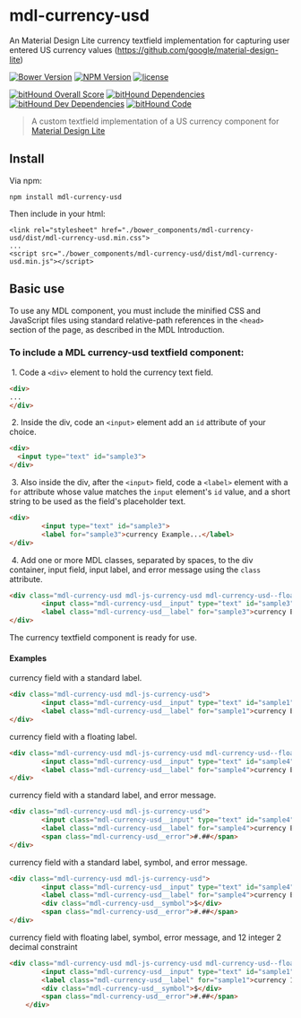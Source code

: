 # mdl-currency-usd
An Material Design Lite currency textfield implementation for capturing user entered US currency values (https://github.com/google/material-design-lite)

[![Bower Version](https://img.shields.io/bower/v/mdl-currency-usd.svg)](https://github.com/rathxxx/mdl-currency-usd)
[![NPM Version](https://img.shields.io/npm/v/mdl-currency-usd.svg)](https://www.npmjs.com/package/mdl-currency-usd)
[![license](https://img.shields.io/badge/license-MIT-brightgreen.svg?style=flat)](https://github.com/rathxxx/mdl-currency-usd/blob/master/LICENSE)

[![bitHound Overall Score](https://www.bithound.io/github/rathxxx/mdl-currency-usd/badges/score.svg)](https://www.bithound.io/github/rathxxx/mdl-currency-usd)
[![bitHound Dependencies](https://www.bithound.io/github/rathxxx/mdl-currency-usd/badges/dependencies.svg)](https://www.bithound.io/github/rathxxx/mdl-currency-usd/master/dependencies/npm)
[![bitHound Dev Dependencies](https://www.bithound.io/github/rathxxx/mdl-currency-usd/badges/devDependencies.svg)](https://www.bithound.io/github/rathxxx/mdl-currency-usd/master/dependencies/npm)
[![bitHound Code](https://www.bithound.io/github/rathxxx/mdl-currency-usd/badges/code.svg)](https://www.bithound.io/github/rathxxx/mdl-currency-usd)

> A custom textfield implementation of a US currency component for [Material Design Lite](https://github.com/google/material-design-lite)

## Install

Via npm:

````
npm install mdl-currency-usd
````

Then include in your html:

````
<link rel="stylesheet" href="./bower_components/mdl-currency-usd/dist/mdl-currency-usd.min.css">
...
<script src="./bower_components/mdl-currency-usd/dist/mdl-currency-usd.min.js"></script>
````

## Basic use
To use any MDL component, you must include the minified CSS and JavaScript files using standard relative-path references in the `<head>` section of the page, as described in the MDL Introduction.

### To include a MDL **currency-usd textfield** component:

&nbsp;1. Code a `<div>` element to hold the currency text field.
```html
<div>
...
</div>
```
&nbsp;2. Inside the div, code an `<input>` element add an `id` attribute of your choice.
```html
<div>
  <input type="text" id="sample3">
</div>
```
&nbsp;3. Also inside the div, after the `<input>` field, code a `<label>` element with a `for` attribute whose value matches the `input` element's `id` value, and a short string to be used as the field's placeholder text.
```html
<div>
		<input type="text" id="sample3">
        <label for="sample3">currency Example...</label>
</div>
```
&nbsp;4. Add one or more MDL classes, separated by spaces, to the div container, input field, input label, and error message using the `class` attribute.
```html
<div class="mdl-currency-usd mdl-js-currency-usd mdl-currency-usd--floating-label">
        <input class="mdl-currency-usd__input" type="text" id="sample3">
        <label class="mdl-currency-usd__label" for="sample3">currency Example...</label>
</div>
```
The currency textfield component is ready for use.

#### Examples

currency field with a standard label.
```html
<div class="mdl-currency-usd mdl-js-currency-usd">
        <input class="mdl-currency-usd__input" type="text" id="sample1">
        <label class="mdl-currency-usd__label" for="sample1">currency Example...</label>
</div>
```

currency field with a floating label.
```html
<div class="mdl-currency-usd mdl-js-currency-usd mdl-currency-usd--floating-label">
        <input class="mdl-currency-usd__input" type="text" id="sample4">
        <label class="mdl-currency-usd__label" for="sample4">currency Example...</label>
</div>
```

currency field with a standard label, and error message.
```html
<div class="mdl-currency-usd mdl-js-currency-usd">
        <input class="mdl-currency-usd__input" type="text" id="sample4">
        <label class="mdl-currency-usd__label" for="sample4">currency Example...</label>
		<span class="mdl-currency-usd__error">#.##</span>
</div>
```
currency field with a standard label, symbol, and error message.
```html
<div class="mdl-currency-usd mdl-js-currency-usd">
        <input class="mdl-currency-usd__input" type="text" id="sample4">
        <label class="mdl-currency-usd__label" for="sample4">currency Example...</label>
		<div class="mdl-currency-usd__symbol">$</div>
		<span class="mdl-currency-usd__error">#.##</span>
</div>
```

currency field with floating label, symbol, error message, and 12 integer 2 decimal constraint
```html
<div class="mdl-currency-usd mdl-js-currency-usd mdl-currency-usd--floating-label">
        <input class="mdl-currency-usd__input" type="text" id="sample1" maxIntegers="12" maxDecimals="2">
        <label class="mdl-currency-usd__label" for="sample1">currency 12.2 Example...</label>
        <div class="mdl-currency-usd__symbol">$</div>
        <span class="mdl-currency-usd__error">#.##</span>
    </div>
```
